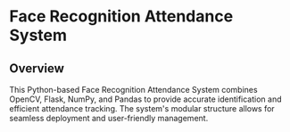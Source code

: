 # Face Recognition Attendance System
## Overview
This Python-based Face Recognition Attendance System combines OpenCV, Flask, NumPy, and Pandas to provide accurate identification and efficient attendance tracking. The system's modular structure allows for seamless deployment and user-friendly management.
